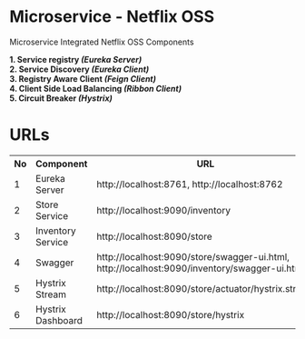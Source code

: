 # Microservice - Netflix OSS
Microservice Integrated Netflix OSS Components

<b>1. Service registry <i>(Eureka Server)</i></b><br>
<b>2. Service Discovery <i>(Eureka Client)</i></b><br>
<b>3. Registry Aware Client <i>(Feign Client)</i></b><br>
<b>4. Client Side Load Balancing <i>(Ribbon Client)</i></b><br>
<b>5. Circuit Breaker <i>(Hystrix)</i></b><br>

# URLs

<table>
  <tr>
    <th>No</th>
    <th>Component</th>
    <th>URL</th>
  </tr>
  <tr>
    <td>1</td>
    <td>Eureka Server</td>
    <td>http://localhost:8761, http://localhost:8762</td>
  </tr>
  <tr>
    <td>2</td>
    <td>Store Service</td>
    <td>http://localhost:9090/inventory</td>
  </tr>
  <tr>
    <td>3</td>
    <td>Inventory Service</td>
    <td>http://localhost:8090/store</td>
  </tr>
  <tr>
    <td>4</td>
    <td>Swagger</td>
    <td>http://localhost:9090/store/swagger-ui.html, http://localhost:9090/inventory/swagger-ui.html</td>
  </tr>
  <tr>
    <td>5</td>
    <td>Hystrix Stream</td>
    <td>http://localhost:8090/store/actuator/hystrix.stream</td>
  </tr>
  <tr>
    <td>6</td>
    <td>Hystrix Dashboard</td>
    <td>http://localhost:8090/store/hystrix</td>
  </tr>
</table>
